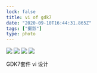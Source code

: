 ```yaml
---
lock: false
title: vi of gdk7
date: "2020-09-10T16:44:31.865Z"
tags: ["摄影"]
type: photo
---
```



![](https://tva1.sinaimg.cn/large/008eGmZEgy1gmxl84vj97j31g60u04r5.jpg)
![](https://tva1.sinaimg.cn/large/008eGmZEgy1gmwus32tmvj31e00u0npg.jpg)
![](https://tva1.sinaimg.cn/large/008eGmZEgy1gmxriy9cg9j31e00u01kz.jpg)
![](https://tva1.sinaimg.cn/large/008eGmZEgy1gmxn53z1jmj31e00u0dm8.jpg)

GDK7套件 vi 设计
